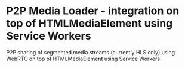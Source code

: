 # P2P Media Loader - integration on top of HTMLMediaElement using Service Workers

P2P sharing of segmented media streams (currently HLS only) using WebRTC on top of HTMLMediaElement using Service Workers
